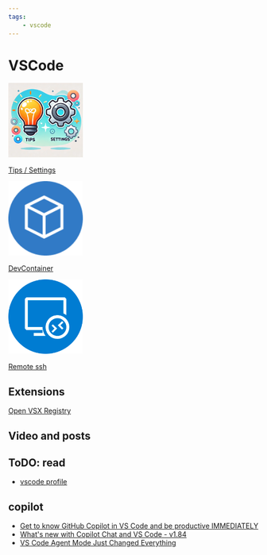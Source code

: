 ```yaml
---
tags:
    - vscode
---
```


# VSCode

<div class="grid-container">
    <div class="grid-item">
        <a href="tips_settings">
        <img src="/assets/images/tips_and_settings.png" width="150" height="150">
        <p>Tips / Settings</p>
        </a>
    </div>
    <div class="grid-item">
    <a href="dev_container">
        <img src="images/dev_container.png" width="150" height="150">
        <p>DevContainer</p>
        </a>
    </div>
    <div class="grid-item">
        <a href="remote_ssh">
        <img src="images/remote_ssh.png" width="150" height="150">
        <p>Remote ssh</p>
        </a>
    </div>
</div>

## Extensions
[Open VSX Registry](https://open-vsx.org/)

## Video and posts

## ToDO: read
- [vscode profile](https://youtu.be/0bIU-5JkHr0)

## copilot
- [ Get to know GitHub Copilot in VS Code and be productive IMMEDIATELY ](https://youtu.be/jXp5D5ZnxGM)
- [ What's new with Copilot Chat and VS Code - v1.84 ](https://youtu.be/HpzdGAGXFXE)
- [VS Code Agent Mode Just Changed Everything](https://youtu.be/dutyOc_cAEU)


